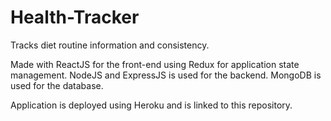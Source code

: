 # Health-Tracker
 Tracks diet routine information and consistency.

Made with ReactJS for the front-end using Redux for application state management.
NodeJS and ExpressJS is used for the backend.
MongoDB is used for the database.

Application is deployed using Heroku and is linked to this repository.
